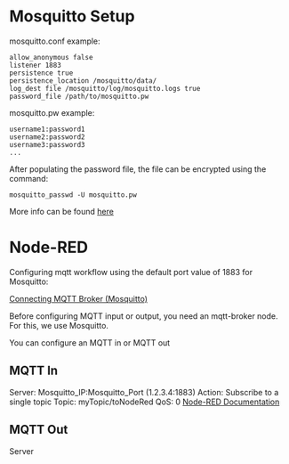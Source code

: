 # Mosquitto Setup

mosquitto.conf example:
```
allow_anonymous false
listener 1883
persistence true
persistence_location /mosquitto/data/
log_dest file /mosquitto/log/mosquitto.logs true
password_file /path/to/mosquitto.pw
```


mosquitto.pw example:
```
username1:password1
username2:password2
username3:password3
...
```


After populating the password file, the file can be encrypted using the command:

`mosquitto_passwd -U mosquitto.pw`

More info can be found [here](http://www.steves-internet-guide.com/mqtt-username-password-example/)

# Node-RED

Configuring mqtt workflow using the default port value of 1883 for Mosquitto:

[Connecting MQTT Broker (Mosquitto)](https://cookbook.nodered.org/mqtt/connect-to-broker)

Before configuring MQTT input or output, you need an mqtt-broker node. For this, we use Mosquitto.



You can configure an MQTT in or MQTT out 
## MQTT In

Server: Mosquitto_IP:Mosquitto_Port (1.2.3.4:1883)
Action: Subscribe to a single topic
Topic: myTopic/toNodeRed
QoS: 0
[Node-RED Documentation](https://cookbook.nodered.org/)

## MQTT Out

Server 
